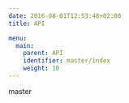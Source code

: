 ```yaml
---
date: 2016-08-01T12:53:48+02:00
title: API

menu:
  main:
    parent: API
    identifier: master/index
    weight: 10
---
```


master
